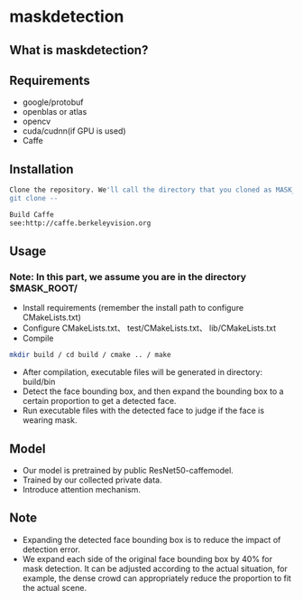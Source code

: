 # maskdetection

## What is maskdetection?

## Requirements
- google/protobuf
- openblas or atlas
- opencv
- cuda/cudnn(if GPU is used)
- Caffe

## Installation
```bash
Clone the repository. We'll call the directory that you cloned as MASK_ROOT.
git clone --
```
```bash
Build Caffe
see:http://caffe.berkeleyvision.org
```
## Usage
### Note: In this part, we assume you are in the directory $MASK_ROOT/

- Install requirements (remember the install path to configure CMakeLists.txt)
- Configure CMakeLists.txt、 test/CMakeLists.txt、 lib/CMakeLists.txt
- Compile
```bash
mkdir build / cd build / cmake .. / make
```
- After compilation, executable files will be generated in directory: build/bin
- Detect the face bounding box, and then expand the bounding box to a certain proportion to get a detected face.
- Run executable files with the detected face to judge if the face is wearing mask.

## Model
- Our model is pretrained by public ResNet50-caffemodel.
- Trained by our collected private data.
- Introduce attention mechanism.
## Note
- Expanding the detected face bounding box is to reduce the impact of detection error.
- We expand each side of the original face bounding box by 40% for mask detection. It can be adjusted according to the actual situation, for example, the dense crowd can appropriately reduce the proportion to fit the actual scene.
